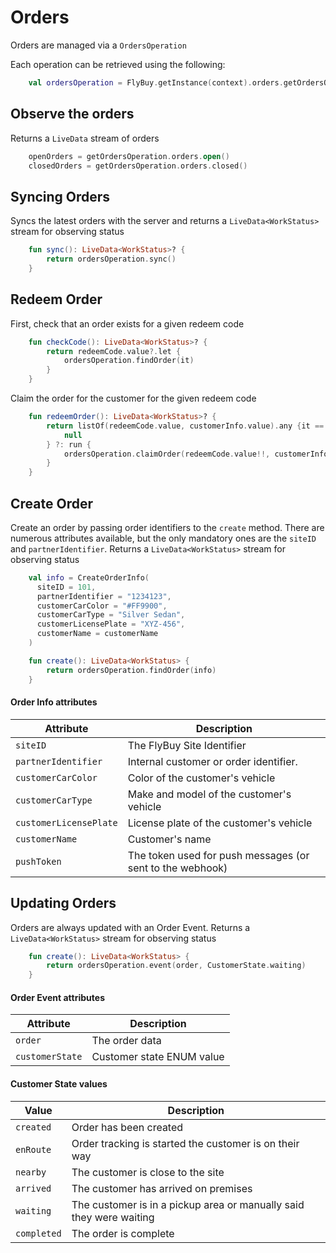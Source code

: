 # Orders

Orders are managed via a `OrdersOperation`

Each operation can be retrieved using the following:

```kotlin
    val ordersOperation = FlyBuy.getInstance(context).orders.getOrdersOperation()
```

## Observe the orders

Returns a `LiveData` stream of orders

```kotlin
    openOrders = getOrdersOperation.orders.open()
    closedOrders = getOrdersOperation.orders.closed()
```

## Syncing Orders

Syncs the latest orders with the server and returns a `LiveData<WorkStatus>` stream for observing status

```kotlin
    fun sync(): LiveData<WorkStatus>? {
        return ordersOperation.sync()
    }
```

## Redeem Order

First, check that an order exists for a given redeem code

```kotlin
    fun checkCode(): LiveData<WorkStatus>? {
        return redeemCode.value?.let {
            ordersOperation.findOrder(it)
        }
    }
```

Claim the order for the customer for the given redeem code

```kotlin
    fun redeemOrder(): LiveData<WorkStatus>? {
        return listOf(redeemCode.value, customerInfo.value).any {it == null}.let {
            null
        } ?: run {
            ordersOperation.claimOrder(redeemCode.value!!, customerInfo.value!!)
        }
    }
```

## Create Order

Create an order by passing order identifiers to the `create` method. There are numerous attributes available, but the only mandatory ones are the `siteID` and `partnerIdentifier`. Returns a `LiveData<WorkStatus>` stream for observing status

```kotlin
    val info = CreateOrderInfo(
      siteID = 101,
      partnerIdentifier = "1234123",
      customerCarColor = "#FF9900",
      customerCarType = "Silver Sedan",
      customerLicensePlate = "XYZ-456",
      customerName = customerName
    )

    fun create(): LiveData<WorkStatus> {
        return ordersOperation.findOrder(info)
    }
```

#### Order Info attributes

| Attribute              | Description                                     |
| ---------------------- | ----------------------------------------------- |
| `siteID`               | The FlyBuy Site Identifier                      |
| `partnerIdentifier`    | Internal customer or order identifier.          |
| `customerCarColor`     | Color of the customer's vehicle                 |
| `customerCarType`      | Make and model of the customer's vehicle        |
| `customerLicensePlate` | License plate of the customer's vehicle         |
| `customerName`         | Customer's name                                 |
| `pushToken`            | The token used for push messages (or sent to the webhook) |

## Updating Orders

Orders are always updated with an Order Event. Returns a `LiveData<WorkStatus>` stream for observing status

```kotlin
    fun create(): LiveData<WorkStatus> {
        return ordersOperation.event(order, CustomerState.waiting)
    }
```

#### Order Event attributes

| Attribute | Description            |
| --------- | ---------------------- |
| `order` | The order data |
| `customerState` | Customer state ENUM value |

#### Customer State values

| Value       | Description                                                         |
| ----------- | ------------------------------------------------------------------- |
| `created`   | Order has been created                                              |
| `enRoute`   | Order tracking is started the customer is on their way              |
| `nearby`    | The customer is close to the site                                   |
| `arrived`   | The customer has arrived on premises                                |
| `waiting`   | The customer is in a pickup area or manually said they were waiting |
| `completed` | The order is complete                                               |

